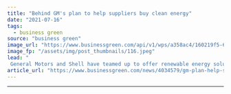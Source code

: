 ```yaml
---
title: "Behind GM's plan to help suppliers buy clean energy"
date: "2021-07-16"
tags: 
  - business green
source: "business green"
image_url: "https://www.businessgreen.com/api/v1/wps/a358ac4/160219f5-620d-4595-a086-c16a83fffb22/2/GM-Shell-RenewableEnergySolutions-185x114.jpeg"
image_fp: "/assets/img/post_thumbnails/116.jpeg"
lead: "
 General Motors and Shell have teamed up to offer renewable energy solutions to GM’s customers in Texas ..."
article_url: "https://www.businessgreen.com/news/4034579/gm-plan-help-suppliers-clean-energy"
---
```


---
